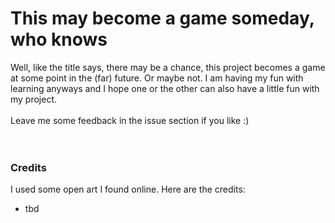 # This may become a game someday, who knows
Well, like the title says, there may be a chance, this project becomes a game at some point in the (far) future. Or maybe not. I am having my fun with learning anyways and I hope one or the other can also have a little fun with my project.<br>
<br>
Leave me some feedback in the issue section if you like :)<br>
<br>
<br>
### Credits
I used some open art I found online. Here are the credits:
* tbd
